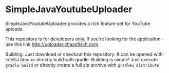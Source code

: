 SimpleJavaYoutubeUploader
=========================

SimpleJavaYoutubeUploader provides a rich feature set for YouTube uploads.

This repository is for developers only. If you're looking for the application - use this link <http://uploader.chaosfisch.com>.

Building:
Just download or checkout this repository. It can be opened with IntelliJ Idea or directly build with gradle.
Building is simple! Just execute ```gradlw build``` or directly create a full zip archive with ```gradlew distribute```